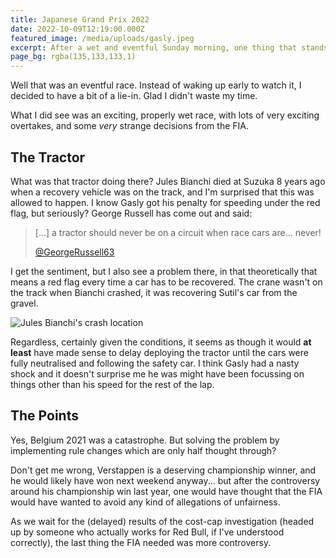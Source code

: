 ```yaml
---
title: Japanese Grand Prix 2022
date: 2022-10-09T12:19:00.000Z
featured_image: /media/uploads/gasly.jpeg
excerpt: After a wet and eventful Sunday morning, one thing that stands out clearly is that F1 is in trouble.
page_bg: rgba(135,133,133,1)
---
```


Well that was an eventful race. Instead of waking up early to watch it, I decided to have a bit of a lie-in. Glad I didn't waste my time.

What I did see was an exciting, properly wet race, with lots of very exciting overtakes, and some _very_ strange decisions from the FIA.

## The Tractor

What was that tractor doing there? Jules Bianchi died at Suzuka 8 years ago when a recovery vehicle was on the track, and I'm surprised that this was allowed to happen. I know Gasly got his penalty for speeding under the red flag, but seriously? George Russell has come out and said:

> [...] a tractor should never be on a circuit when race cars are… never!
>
> [@GeorgeRussell63](https://twitter.com/GeorgeRussell63/status/1579075322129129472)

I get the sentiment, but I also see a problem there, in that theoretically that means a red flag every time a car has to be recovered. The crane wasn't on the track when Bianchi crashed, it was recovering Sutil's car from the gravel.

![Jules Bianchi's crash location](https://s.yimg.com/ny/api/res/1.2/q.y..QbZqLugDyasnLQK8g--/YXBwaWQ9aGlnaGxhbmRlcjt3PTY0MDtoPTU3MA--/https://s.yimg.com/uu/api/res/1.2/jAGE5KrCIUzN5KnVVc0aMA--~B/aD05MDg7dz0xMDIwO2FwcGlkPXl0YWNoeW9u/http://media.zenfs.com/en_us/News/afp.com/51cba96f4f19ac09f4652252b777d77c42df5f5b.jpg)

Regardless, certainly given the conditions, it seems as though it would **at least** have made sense to delay deploying the tractor until the cars were fully neutralised and following the safety car. I think Gasly had a nasty shock and it doesn't surprise me he was might have been focussing on things other than his speed for the rest of the lap.

## The Points

Yes, Belgium 2021 was a catastrophe. But solving the problem by implementing rule changes which are only half thought through?

Don't get me wrong, Verstappen is a deserving championship winner, and he would likely have won next weekend anyway... but after the controversy around his championship win last year, one would have thought that the FIA would have wanted to avoid any kind of allegations of unfairness.

As we wait for the (delayed) results of the cost-cap investigation (headed up by someone who actually works for Red Bull, if I've understood correctly), the last thing the FIA needed was more controversy.
